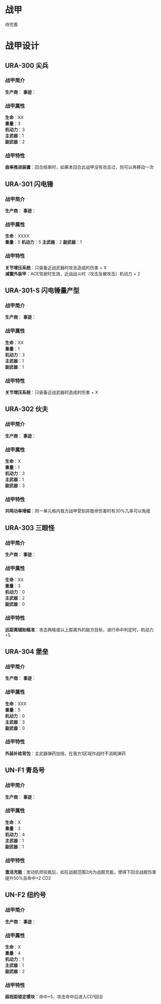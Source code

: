 
# 战甲
待完善
# 战甲设计
## URA-300 尖兵
### 战甲简介
**生产商**：
**事迹**：
### 战甲属性
**生命**：XX    
**重量**：3   
**机动力**：3  
**主武器**：1  
**副武器**：2      
### 战甲特性
**曲率推进装置**：回合结束时，如果本回合此战甲没有攻击过，则可以再移动一次

## URA-301 闪电锤
### 战甲简介
**生产商**：
**事迹**：
### 战甲属性
**生命**：XXXX   
**重量**：5 
**机动力**：5
**主武器**：2
**副武器**：1      
### 战甲特性
**关节增压系统**：只装备近战武器时攻击造成的伤害 + X  
**减震外装甲**：ACE驾驶时生效，近战战斗时（攻击及被攻击）机动力 + 2

## URA-301-S 闪电锤量产型
### 战甲简介
**生产商**：
**事迹**：
### 战甲属性
**生命**：XX  
**重量**：1     
**机动力**：3  
**主武器**：1  
**副武器**：1        
### 战甲特性
**关节增压系统**：只装备近战武器时造成的伤害 + X

## URA-302 伙夫
### 战甲简介
**生产商**：
**事迹**：
### 战甲属性
**生命**：X   
**重量**：1   
**机动力**：3  
**主武器**：1  
**副武器**：3      
### 战甲特性
**共鸣功率增幅**：同一单元格内我方战甲受到非致命伤害时有30%几率可以免疫

## URA-303 三眼怪
### 战甲简介
**生产商**： 
**事迹**： 
### 战甲属性
**生命**：XX   
**重量**：3   
**机动力**：0   
**主武器**：2   
**副武器**：0       
### 战甲特性
**远距离辅助瞄准**：攻击两格或以上距离外的敌方目标，进行命中判定时，机动力+5

## URA-304 堡垒
### 战甲简介
**生产商**：
**事迹**：
### 战甲属性
**生命**：XXX   
**重量**：5   
**机动力**：0  
**主武器**：3  
**副武器**：0        
### 战甲特性
**外装补给背包**：主武器弹药加倍，在我方1区域作战时不消耗弹药

## UN-F1 青岛号
### 战甲简介
**生产商**：
**事迹**：
### 战甲属性
**生命**：X   
**重量**：3   
**机动力**：4  
**主武器**：1  
**副武器**：1        
### 战甲特性
**激活充能**：发动机师技能后，如在战舰范围2内为战舰充能，使得下回合战舰伤害提升50%且命中+2 CD2

## UN-F2 纽约号
### 战甲简介
**生产商**：
**事迹**：
### 战甲属性
**生命**：X  
**重量**：4   
**机动力**：1  
**主武器**：1  
**副武器**：2        
### 战甲特性
**超视距锁定模块**：命中+5，攻击命中后进入CD1回合




